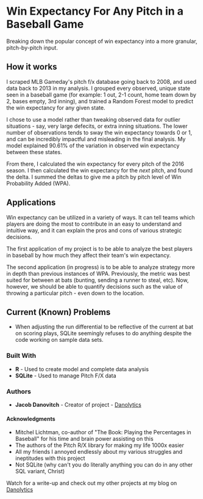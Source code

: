 # Win Expectancy For Any Pitch in a Baseball Game

Breaking down the popular concept of win expectancy into a more granular, pitch-by-pitch input. 

## How it works

I scraped MLB Gameday's pitch f/x database going back to 2008, and used data back to 2013 in my analysis. I grouped every observed, unique state seen in a baseball game (for example: 1 out, 2-1 count, home team down by 2, bases empty, 3rd inning), and trained a Random Forest model to predict the win expectancy for any given state. 

I chose to use a model rather than tweaking observed data for outlier situations - say, very large defecits, or extra inning situations. The lower number of observations tends to sway the win expectancy towards 0 or 1, and can be incredibly impactful and misleading in the final analysis. My model explained 90.61% of the variation in observed win expectancy between these states.

From there, I calculated the win expectancy for every pitch of the 2016 season. I then calculated the win expectancy for the *next* pitch, and found the delta. I summed the deltas to give me a pitch by pitch level of Win Probability Added (WPA).

## Applications

Win expectancy can be utilized in a variety of ways. It can tell teams which players are doing the most to contribute in an easy to understand and intuitive way, and it can explain the pros and cons of various strategic decisions.

The first application of my project is to be able to analyze the best players in baseball by how much they affect their team's win expectancy.

The second application (in progress) is to be able to analyze strategy more in depth than previous instances of WPA. Previously, the metric was best suited for between at bats (bunting, sending a runner to steal, etc). Now, however, we should be able to quantify decisions such as the value of throwing a particular pitch - even down to the location.

## Current (Known) Problems

* When adjusting the run differential to be reflective of the current at bat on scoring plays, SQLite seemingly refuses to do anything despite the code working on sample data sets.

### Built With

* **R** - Used to create model and complete data analysis
* **SQLite** - Used to manage Pitch F/X data

### Authors

* **Jacob Danovitch** - Creator of project - [Danolytics](danolytics.com)

#### Acknowledgments

* Mitchel Lichtman, co-author of "The Book: Playing the Percentages in Baseball" for his time and brain power assisting on this
* The authors of the Pitch R/X library for making my life 1000x easier 
* All my friends I annoyed endlessly about my various struggles and ineptitudes with this project
* Not SQLite (why can't you do literally anything you can do in any other SQL variant, Christ)

Watch for a write-up and check out my other projects at my blog on [Danolytics](https://medium.com/danolytics)
